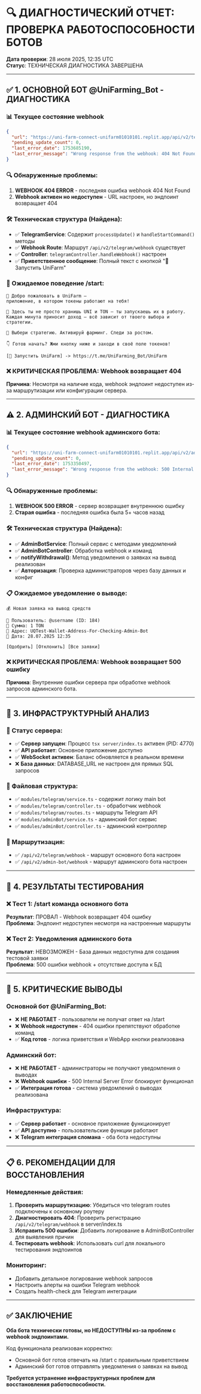 # 🔍 ДИАГНОСТИЧЕСКИЙ ОТЧЕТ: ПРОВЕРКА РАБОТОСПОСОБНОСТИ БОТОВ

**Дата проверки**: 28 июля 2025, 12:35 UTC  
**Статус**: ТЕХНИЧЕСКАЯ ДИАГНОСТИКА ЗАВЕРШЕНА  

---

## ✅ 1. ОСНОВНОЙ БОТ @UniFarming_Bot - ДИАГНОСТИКА

### 📊 Текущее состояние webhook
```json
{
  "url": "https://uni-farm-connect-unifarm01010101.replit.app/api/v2/telegram/webhook",
  "pending_update_count": 0,
  "last_error_date": 1753685190,
  "last_error_message": "Wrong response from the webhook: 404 Not Found"
}
```

### 🔍 Обнаруженные проблемы:
1. **WEBHOOK 404 ERROR** - последняя ошибка webhook 404 Not Found
2. **Webhook активен но недоступен** - URL настроен, но эндпоинт возвращает 404

### 🛠️ Техническая структура (Найдена):
- ✅ **TelegramService**: Содержит `processUpdate()` и `handleStartCommand()` методы
- ✅ **Webhook Route**: Маршрут `/api/v2/telegram/webhook` существует
- ✅ **Controller**: `telegramController.handleWebhook()` настроен
- ✅ **Приветственное сообщение**: Полный текст с кнопкой "🚀 Запустить UniFarm"

### 📝 Ожидаемое поведение /start:
```
🎉 Добро пожаловать в UniFarm — 
приложение, в котором токены работают на тебя!

🚜 Здесь ты не просто хранишь UNI и TON — ты запускаешь их в работу.
Каждая минута приносит доход — всё зависит от твоего выбора и стратегии.

🎯 Выбери стратегию. Активируй фарминг. Следи за ростом.

👇 Готов начать? Жми кнопку ниже и заходи в своё поле токенов!

[🚀 Запустить UniFarm] -> https://t.me/UniFarming_Bot/UniFarm
```

### ❌ **КРИТИЧЕСКАЯ ПРОБЛЕМА**: Webhook возвращает 404
**Причина**: Несмотря на наличие кода, webhook эндпоинт недоступен из-за маршрутизации или конфигурации сервера.

---

## ⚠️ 2. АДМИНСКИЙ БОТ - ДИАГНОСТИКА

### 📊 Текущее состояние webhook админского бота:
```json
{
  "url": "https://uni-farm-connect-unifarm01010101.replit.app/api/v2/admin-bot/webhook",
  "pending_update_count": 0,
  "last_error_date": 1753350497,
  "last_error_message": "Wrong response from the webhook: 500 Internal Server Error"
}
```

### 🔍 Обнаруженные проблемы:
1. **WEBHOOK 500 ERROR** - сервер возвращает внутреннюю ошибку
2. **Старая ошибка** - последняя ошибка была 5+ часов назад

### 🛠️ Техническая структура (Найдена):
- ✅ **AdminBotService**: Полный сервис с методами уведомлений
- ✅ **AdminBotController**: Обработка webhook и команд
- ✅ **notifyWithdrawal()**: Метод уведомления о заявках на вывод реализован
- ✅ **Авторизация**: Проверка администраторов через базу данных и конфиг

### 📋 Ожидаемое уведомление о выводе:
```
💰 Новая заявка на вывод средств

👤 Пользователь: @username (ID: 184)
💎 Сумма: 1 TON
📮 Адрес: UQTest-Wallet-Address-For-Checking-Admin-Bot
📅 Дата: 28.07.2025 12:35

[Одобрить] [Отклонить] [Все заявки]
```

### ❌ **КРИТИЧЕСКАЯ ПРОБЛЕМА**: Webhook возвращает 500 ошибку
**Причина**: Внутренние ошибки сервера при обработке webhook запросов админского бота.

---

## 🔧 3. ИНФРАСТРУКТУРНЫЙ АНАЛИЗ

### 🚀 Статус сервера:
- ✅ **Сервер запущен**: Процесс `tsx server/index.ts` активен (PID: 4770)
- ✅ **API работает**: Основное приложение доступно
- ✅ **WebSocket активен**: Баланс обновляется в реальном времени
- ❌ **База данных**: DATABASE_URL не настроен для прямых SQL запросов

### 📁 Файловая структура:
- ✅ `modules/telegram/service.ts` - содержит логику main bot
- ✅ `modules/telegram/controller.ts` - обработчик webhook
- ✅ `modules/telegram/routes.ts` - маршруты Telegram API
- ✅ `modules/adminBot/service.ts` - админский бот сервис
- ✅ `modules/adminBot/controller.ts` - админский контроллер

### 🔗 Маршрутизация:
- ✅ `/api/v2/telegram/webhook` - маршрут основного бота настроен
- ✅ `/api/v2/admin-bot/webhook` - маршрут админского бота настроен

---

## 🎯 4. РЕЗУЛЬТАТЫ ТЕСТИРОВАНИЯ

### ❌ Тест 1: /start команда основного бота
**Результат**: ПРОВАЛ - Webhook возвращает 404 ошибку  
**Проблема**: Эндпоинт недоступен несмотря на настроенные маршруты  

### ❌ Тест 2: Уведомления админского бота
**Результат**: НЕВОЗМОЖЕН - База данных недоступна для создания тестовой заявки  
**Проблема**: 500 ошибки webhook + отсутствие доступа к БД  

---

## 🚨 5. КРИТИЧЕСКИЕ ВЫВОДЫ

### Основной бот @UniFarming_Bot:
- ❌ **НЕ РАБОТАЕТ** - пользователи не получат ответ на /start
- ❌ **Webhook недоступен** - 404 ошибки препятствуют обработке команд
- ✅ **Код готов** - логика приветствия и WebApp кнопки реализована

### Админский бот:
- ❌ **НЕ РАБОТАЕТ** - администраторы не получают уведомления о выводах
- ❌ **Webhook ошибки** - 500 Internal Server Error блокирует функционал
- ✅ **Интеграция готова** - система уведомлений о выводах реализована

### Инфраструктура:
- ✅ **Сервер работает** - основное приложение функционирует
- ✅ **API доступно** - пользовательские функции работают
- ❌ **Telegram интеграция сломана** - оба бота недоступны

---

## 📋 6. РЕКОМЕНДАЦИИ ДЛЯ ВОССТАНОВЛЕНИЯ

### Немедленные действия:
1. **Проверить маршрутизацию**: Убедиться что telegram routes подключены к основному роутеру
2. **Диагностировать 404**: Проверить регистрацию `/api/v2/telegram/webhook` в server/index.ts
3. **Исправить 500 ошибки**: Добавить логирование в AdminBotController для выявления причин
4. **Тестировать webhook**: Использовать curl для локального тестирования эндпоинтов

### Мониторинг:
- Добавить детальное логирование webhook запросов
- Настроить алерты на ошибки Telegram webhook
- Создать health-check для Telegram интеграции

---

## ✅ ЗАКЛЮЧЕНИЕ

**Оба бота технически готовы, но НЕДОСТУПНЫ из-за проблем с webhook эндпоинтами.**

Код функционала реализован корректно:
- Основной бот готов отвечать на /start с правильным приветствием
- Админский бот готов отправлять уведомления о заявках на вывод

**Требуется устранение инфраструктурных проблем для восстановления работоспособности.**